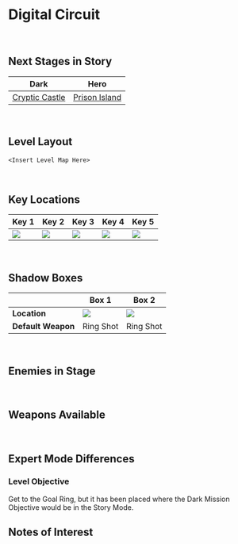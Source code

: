 # Digital Circuit

<br />

## Next Stages in Story
|Dark|Hero|
|--|--|
|[Cryptic Castle](/Levels/CrypticCastle)|[Prison Island](/Levels/PrisonIsland)|

<br />

## Level Layout
```
<Insert Level Map Here>
```

<br />

## Key Locations
|Key 1|Key 2|Key 3|Key 4|Key 5|
|--|--|--|--|--|
|[ ![](/img/DigitalCircuit/DigitalCircuit-Key1.png) ](/img/DigitalCircuit/DigitalCircuit-Key1.png)|[ ![](/img/DigitalCircuit/DigitalCircuit-Key2.png) ](/img/DigitalCircuit/DigitalCircuit-Key2.png)|[ ![](/img/DigitalCircuit/DigitalCircuit-Key3.png) ](/img/DigitalCircuit/DigitalCircuit-Key3.png)|[ ![](/img/DigitalCircuit/DigitalCircuit-Key4.png) ](/img/DigitalCircuit/DigitalCircuit-Key4.png)|[ ![](/img/DigitalCircuit/DigitalCircuit-Key5.png) ](/img/DigitalCircuit/DigitalCircuit-Key5.png)|

<br />

## Shadow Boxes
| |Box 1|Box 2|
|-|-|-|
|__Location__|[ ![](/img/DigitalCircuit/DigitalCircuit-SpecialWeaponsContainer1.png) ](/img/DigitalCircuit/DigitalCircuit-SpecialWeaponsContainer1.png)|[ ![](/img/DigitalCircuit/DigitalCircuit-SpecialWeaponsContainer2.png) ](/img/DigitalCircuit/DigitalCircuit-SpecialWeaponsContainer2.png)|
|__Default Weapon__|Ring Shot|Ring Shot|

<br />

## Enemies in Stage

<br />

## Weapons Available

<br />

## Expert Mode Differences

### Level Objective
Get to the Goal Ring, but it has been placed where the Dark Mission Objective would be in the Story Mode.

## Notes of Interest

<br />